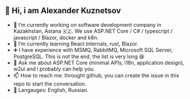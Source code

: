 ## 👋 Hi, i am Alexander Kuznetsov

- 🔭 I’m currently working on software development company in Kazakhstan, Astana 🇰🇿. We use  ASP.NET Core / C# / typescript / javascript / Blazor, docker and k8n.
- 🌱 I’m currently learning React Internals, rust, Blazor.
- ➕ I have experience with MSMQ, RabbitMQ, Microsoft SQL Server, PostgreSQL. This is not the end, the list is very long 😆
- 💬 Ask me about ASP.NET Core (minimal APIs, i18n, application design), w2ui and i probably can help you.
- 📫 How to reach me: throught github, you can create the issue in this repo to start the conversation.
- 💬 Langauges: English, Russian.
